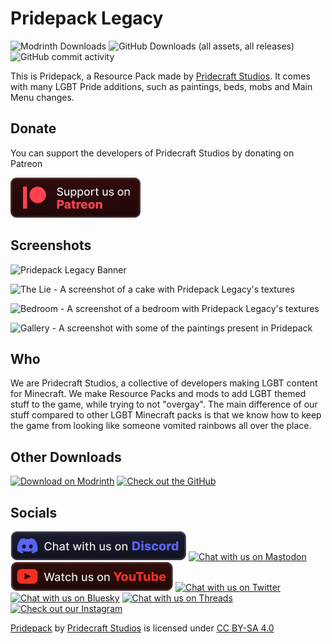 # Pridepack Legacy

![Modrinth Downloads](https://img.shields.io/modrinth/dt/i41V4GAy?logo=modrinth&label=Modrinth%20downloads&color=%231bd96a&style=for-the-badge) ![GitHub Downloads (all assets, all releases)](https://img.shields.io/github/downloads/pridecraft-studios/pridepack-legacy/total?style=for-the-badge&logo=github&label=Github%20Downloads) ![GitHub commit activity](https://img.shields.io/github/commit-activity/t/pridecraft-studios/pridepack-legacy?style=for-the-badge&logo=github) 

This is Pridepack, a Resource Pack made by [Pridecraft Studios](https://pridecraft.gay). It comes with many LGBT Pride additions, such as paintings, beds, mobs and Main Menu changes.

## Donate

You can support the developers of Pridecraft Studios by donating on Patreon

[![patreon](https://github.com/intergrav/devins-badges/blob/v3/assets/cozy/donate/patreon-plural_64h.png?raw=true)](https://donate.pridecraft.gay)

<!--
<iframe src="https://www.youtube.com/embed/ZyazvpZAmGU?autoplay=1&rel=0" width="560" height="315" title="Pridepack Trailer" frameborder="0" allowfullscreen></iframe>
-->

## Screenshots

![Pridepack Legacy Banner](https://cdn.modrinth.com/data/i41V4GAy/images/aa4795fdd581afe91b55729e7608f87e147ca3bc.png)

![The Lie - A screenshot of a cake with Pridepack Legacy's textures](https://cdn.modrinth.com/data/i41V4GAy/images/507c8af6ef85d7882547ae34a1436985808868d8.png)

![Bedroom - A screenshot of a bedroom with Pridepack Legacy's textures](https://cdn.modrinth.com/data/i41V4GAy/images/89380abdc38615fb7d982a42221a938c61c02fea.png)

![Gallery - A screenshot with some of the paintings present in Pridepack](https://cdn.modrinth.com/data/i41V4GAy/images/61149dab92692ea06f674e5df508eb18cf6b684c.png)

## Who

We are Pridecraft Studios, a collective of developers making LGBT content for Minecraft.
We make Resource Packs and mods to add LGBT themed stuff to the game, while trying to not "overgay". The main difference of our stuff compared to other LGBT Minecraft packs is that we know how to keep the game from looking like someone vomited rainbows all over the place.

## Other Downloads

[![Download on Modrinth](https://raw.githubusercontent.com/intergrav/devins-badges/v3/assets/compact-minimal/available/modrinth_46h.png)](https://modrinth.com/project/pridepack-legacy) [![Check out the GitHub](https://raw.githubusercontent.com/intergrav/devins-badges/v3/assets/compact-minimal/available/github_46h.png)](https://git.pridecraft.gay/pridepack-legacy)

## Socials

[![Join our Discord](https://raw.githubusercontent.com/intergrav/devins-badges/v3/assets/compact/social/discord-plural_46h.png)](https://discord.pridecraft.gay)
[![Chat with us on Mastodon](https://raw.githubusercontent.com/intergrav/devins-badges/v3/assets/compact/social/mastodon-plural_46h.png)](https://tech.lgbt/@pridecraft)
[![Watch us on Youtube](https://raw.githubusercontent.com/intergrav/devins-badges/v3/assets/compact/social/youtube-plural_46h.png)](https://youtube.com/@pridecraftstudios)
[![Chat with us on Twitter](https://raw.githubusercontent.com/intergrav/devins-badges/v3/assets/compact/social/twitter-plural_46h.png)](https://x.com/pridecraftreal)
[![Chat with us on Bluesky](https://badger-api-staging.worldwidepixel.ca/compact?gradientStart=00A5E4&gradientEnd=0076B1&lineOne=Chat%20with%20us%20on&lineTwo=Bluesky&colourOne=FFFFFF&colourTwo=FFFFFF&iconUrl=https://raw.githubusercontent.com/OzzyCzech/bluesky-icon/main/dist/bluesky-icon.white.png)](https://bsky.app/profile/pridecraft.gay)
[![Chat with us on Threads](https://badger-api-staging.worldwidepixel.ca/compact?gradientStart=1B1B1B&gradientEnd=000000&lineOne=Chat%20with%20us%20on&lineTwo=Threads&colourOne=FFFFFF&colourTwo=FFFFFF&iconUrl=https://engineering.fb.com/wp-content/uploads/2024/01/threads-app-icon.png)](https://threads.net/@pridecraftstudios) [![Check out our Instagram](https://badger-api-staging.worldwidepixel.ca/compact?gradientStart=BA5353&gradientEnd=61003D&lineOne=Check%20out%20our&lineTwo=Instagram&colourOne=FFFFFF&colourTwo=FFF&iconUrl=https://uxwing.com/wp-content/themes/uxwing/download/brands-and-social-media/instagram-white-icon.png)](https://instagram.com/pridecraftstudios)

<p xmlns:cc="http://creativecommons.org/ns#" xmlns:dct="http://purl.org/dc/terms/"><a property="dct:title" rel="cc:attributionURL" href="https://pridecraft.gay/pridepack">Pridepack</a> by <a rel="cc:attributionURL dct:creator" property="cc:attributionName" href="https://pridecraft.gay">Pridecraft Studios</a> is licensed under <a href="https://creativecommons.org/licenses/by-sa/4.0/?ref=chooser-v1" target="_blank" rel="license noopener noreferrer" style="display:inline-block;">CC BY-SA 4.0<img width="16" height="16" style="height:16px!important;margin-left:3px;vertical-align:text-bottom;" src="https://mirrors.creativecommons.org/presskit/icons/cc.svg?ref=chooser-v1" alt=""><img width="16" height="16" style="height:16px!important;margin-left:3px;vertical-align:text-bottom;" src="https://mirrors.creativecommons.org/presskit/icons/by.svg?ref=chooser-v1" alt=""><img width="16" height="16" style="height:16px!important;margin-left:3px;vertical-align:text-bottom;" src="https://mirrors.creativecommons.org/presskit/icons/sa.svg?ref=chooser-v1" alt=""></a></p>
